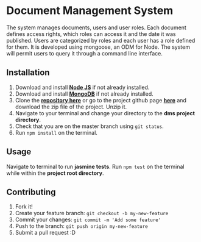 # Document Management System
The system manages documents, users and user roles. Each document defines access rights, which roles can access it and the date it was published. Users are categorized by roles and each user has a role defined for them.
It is developed using ​mongoose​, an ODM for Node. The system will permit users to query it through a command line interface.

## Installation

1. Download and install [**Node JS**](https://nodejs.org/en/) if not already installed.
1. Download and install [**MongoDB**](https://www.mongodb.org/) if not already installed.
1. Clone the [**repository here**](https://github.com/andela-hkoske/dms.git) or go to the project github page [**here**](https://github.com/andela-hkoske/dms/) and download the zip file of the project. Unzip it.
1. Navigate to your terminal and change your directory to the **dms project directory**.
1. Check that you are on the master branch using `git status`.
1. Run `npm install` on the terminal.

## Usage
Navigate to terminal to run **jasmine tests**.
Run `npm test` on the terminal while within the **project root directory**.

## Contributing
1. Fork it!
1. Create your feature branch: `git checkout -b my-new-feature`
1. Commit your changes: `git commit -m 'Add some feature'`
1. Push to the branch: `git push origin my-new-feature`
1. Submit a pull request :D
